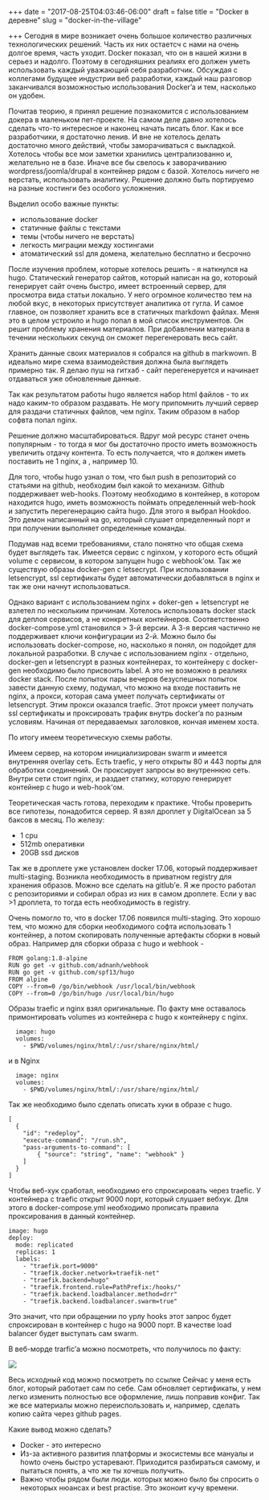 +++
date = "2017-08-25T04:03:46-06:00"
draft = false
title = "Docker в деревне"
slug = "docker-in-the-village"

+++
Сегодня в мире возникает очень большое количество различных технологических решений. Часть их них остаетсч с нами на очень долгое время, часть уходит. Docker показал, что он в нашей жизни в серьез и надолго. Поэтому в сегодняшних реалиях его должен уметь использовать каждый уважающий себя разработчик. Обсуждая с коллегами будущее индустрии веб разработки, каждый наш разговор заканчивался возможностью использования Docker’a и тем, насколько он удобен. 

Почитав теорию, я принял решение познакомится с использованием докера в маленьком пет-проекте. На самом деле давно хотелось сделать что-то интересное и наконец начать писать блог. Как и все разработчики, я достаточно ленив. И вне не хотелось делать достаточно много действий, чтобы заморачиваться с выкладкой. Хотелось чтобы все мои заметки хранились централизованно и, желательно не в базе. Иначе все бы свелось к заворачиванию wordpress/joomla/drupal в контейнер рядом с базой. Хотелось ничего не верстать, использовать аналитику. Решение должно быть портируемо на разные хостинги без особого усложнения.  

Выделил особо важные пункты:

- использование docker 
- статичные файлы с текстами
- темы (чтобы ничего не верстать)
- легкость миграции между хостингами
- атоматический ssl для домена, желательно бесплатно и бесрочно

После изучения проблем, которые хотелось решить - я наткнулся на hugo. Статический генератор сайтов, который написан на go, котороый генерирует сайт очень быстро, имеет встроенный сервер, для просмотра вида статьи локально. У него огромное количество тем на любой вкус, в некоторых присутствует аналитика от гугла. И самое главное, он позволяет хранить все в статичных markdown файлах. Меня это в целом устроило и hugo попал в мой список инструментов. Он решит проблему хранения материалов. При добавлении материала в течении нескольких секунд он сможет перегенеровать весь сайт.

Хранить данные своих материалов я собрался на github в markwown. В идеально мире схема взаимодействия должна была выглядеть примерно так. Я делаю пуш на гитхаб - сайт перегенеруется и начинает отдаваться уже обновленные данные. 

Так как результатом работы hugo является набор html файлов - то их надо каким-то образом раздавать. Не могу припомнить лучший сервер для раздачи статичных файлов, чем nginx.
Таким образом в набор софвта попал nginx. 

Решение должно масштабироваться. Вдруг мой ресурс станет очень популярным - то тогда я мог бы достаточно просто иметь возможность увеличить отдачу контента. То есть получается, что я должен иметь поставить не 1 nginx,  а , например 10. 

Для того, чтобы hugo узнал о том, что был push в репозиторий со статьями на github, необходим был какой то механизм. Github поддерживает web-hooks. Поэтому необходимо в контейнер, в котором находится hugo, иметь возможность поймать определенный web-hook и запустить перегенерацию сайта hugo. Для этого я выбрал Hookdoo. Это демон написанный на go, который слушает определенный порт и при получении выполняет определенные команды.

Подумав над всеми требованиями, стало понятно что общая схема будет выглядеть так.
Имеется сервис с nginxом, у которого есть общий volume с сервисом, в котором запущен hugo с webhook’ом. Так же существую образы docker-gen с letsecrypt. При использовании letsencrypt, ssl сертификаты будет автоматически добавляться в nginx и так же они начнут использоваться.

Однако вариант с использованием nginx + doker-gen + letsencrypt не взлетел по нескольким причинам. Хотелось использовать docker stack для деплоя сервисов, а не конкретных контейнеров. Соответственно docker-compose.yml становился > 3-й версии. А 3-я версия частично не поддерживает ключи конфигурации из 2-й. Можно было бы использовать docker-compose, но, насколько я понял, он подойдет для локальной разработки. В случае с использованием nginx - отдельно, docker-gen и letsencrypt в разных контейнерах, то контейнеру c docker-gen необходимо было присвоить label. А это не возможно в реалиях docker stack. После попыток пары вечеров безуспешных попыток завести данную схему, подумал, что можно на входе поставить не nginx, а прокси, которая сама умеет получать сертификаты от letsencrypt.
Этим прокси оказался traefic. Этот прокси умеет получать ssl сертификаты и проксировать трафик внутрь docker’a по разным условиям. Начиная от передаваемых заголовков, кончая именем хоста. 

По итогу имеем теоретическую схемы работы.

Имеем сервер, на котором инициализирован swarm и имеется внутренняя overlay сеть.
Есть traefic,  у него открыты 80 и 443 порты для обработки соединений. Он проксирует запросы во внутреннюю сеть. Внутри сети стоит nginx, и раздает статику, которую генерирует контейнер с hugo и web-hook’ом.

Теоретическая часть готова, переходим к практике. Чтобы проверить все гипотезы, понадобится сервер. Я взял дроплет у DigitalOcean за 5 баксов в месяц. 
По железу:

- 1 cpu
- 512mb оперативки
- 20GB ssd дисков

Так же в дроплете уже установлен docker 17.06, который поддерживает multi-staging.
Возникла необходимость в приватном registry для хранения образов. Можно все сделать на gitlub’е. Я же просто работал с репозиториями и собирал образ из них в самом дроплете. Если у вас >1 дроплета, то тогда есть необходимость в registry.

Очень помогло то, что в docker 17.06 появился multi-staging. Это хорошо тем, что можно для сборки необходимого софта использовать 1 контейнер, а потом скопировать полученные артефакты сборки в новый образ. Например для сборки образа с hugo и webhook - 

    FROM golang:1.8-alpine
    RUN go get -v github.com/adnanh/webhook
    RUN go get -v github.com/spf13/hugo
    FROM alpine
    COPY --from=0 /go/bin/webhook /usr/local/bin/webhook
    COPY --from=0 /go/bin/hugo /usr/local/bin/hugo

Образы traefic и nginx взял оригинальные. По факту мне оставалось примонтировать volumes из контейнера с hugo к контейнеру с nginx.

      image: hugo
      volumes:
        - $PWD/volumes/nginx/html/:/usr/share/nginx/html/

и в Nginx

      image: nginx
      volumes:
        - $PWD/volumes/nginx/html/:/usr/share/nginx/html/

Так же необходимо было сделать описать хуки в образе с hugo.  

    [
      {
        "id": "redeploy",
        "execute-command": "/run.sh",
        "pass-arguments-to-command": [
            { "source": "string", "name": "webhook" }
        ]
      }
    ]

Чтобы веб-хук сработал, необходимо его спроксировать через traefic. У контейнера с traefic открыт 9000 порт, который слушает вебхук. Для этого в docker-compose.yml необходимо прописать правила проксирования в данный контейнер.

    image: hugo
    deploy:
      mode: replicated
      replicas: 1
      labels:
        - "traefik.port=9000"
        - "traefik.docker.network=traefik-net"
        - "traefik.backend=hugo"
        - "traefik.frontend.rule=PathPrefix:/hooks/"
        - "traefik.backend.loadbalancer.method=drr"
        - "traefik.backend.loadbalancer.swarm=true"

Это значит, что при обращении по урлу hooks этот запрос будет спроксирован в контейнер с hugo на 9000 порт. В качестве load balancer будет выступать сам swarm.
 
В веб-морде trarfic’а можно посмотреть, что получилось по факту:

![](https://d2one.ru/images/docker-in-the-village/traefic-backend.png)


Весь исходный код можно посмотреть по ссылке 
Сейчас у меня есть блог, который работает сам по себе. Сам обновляет сертификаты, у нем легко изменить полностью все оформление, лишь поправив конфиг. Так же все материалы можно переиспользовать и, например, сделать копию сайта через github pages.


Какие вывод можно сделать?

- Docker - это интересно
- Из-за активного развития платформы и экосистемы все мануалы и howto очень быстро устаревают. Приходится разбираться самому, и пытаться понять, а что же ты хочешь получить.
- Важно чтобы рядом были люди. которых можно было бы спросить о некоторых нюансах и best practise. Это эконоит кучу времени.

